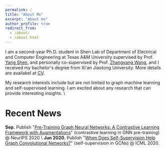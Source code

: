 ```yaml
---
permalink: /
title: "About Me"
excerpt: "About me"
author_profile: true
redirect_from: 
  - /about/
  - /about.html
---
```


I am a second-year Ph.D. student in Shen Lab of Department of Electrical and Computer Engineering at Texas A&M University supervised by Prof. [Yang Shen](https://shen-lab.github.io/), and personally co-supervised by Prof. [Zhangyang Wang](https://www.atlaswang.com/), and I received my bachelor's degree from Xi'an Jiaotong University. More details are availabel at [CV](https://yyou1996.github.io/files/yuning_cv.pdf).

My research interests include but are not limited to graph machine learning and self-supervised learning. I am excited about any research that can provide interesting insights. \\
<br />

Recent News
=====
**Sep.** Publish "[Pre-Training Graph Neural Networks: A Contrastive Learning Framework with Augmentations]()" (contrastive learning in GNN pre-training) @ NeurIPS 2020 \\
**Jun 2020.** Publish "[When Does Self-Supervision Help Graph Convolutional Networks?](https://arxiv.org/abs/2006.09136)" (self-supervision in GCNs) @ ICML 2020.
